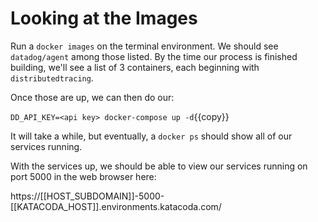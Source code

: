 # Looking at the Images

Run a `docker images` on the terminal environment. We should see `datadog/agent` among those listed. By the time our process is finished building, we'll see a list of 3 containers, each beginning with `distributedtracing`.

Once those are up, we can then do our:

`DD_API_KEY=<api key> docker-compose up -d`{{copy}}

It will take a while, but eventually, a `docker ps` should show all of our services running.

With the services up, we should be able to view our services running on port 5000 in the web browser here: 

https://[[HOST_SUBDOMAIN]]-5000-[[KATACODA_HOST]].environments.katacoda.com/

